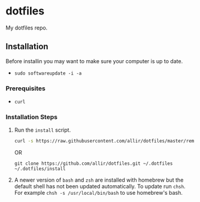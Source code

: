 # dotfiles

My dotfiles repo.

## Installation

Before installin you may want to make sure your computer is up to date. 
* `sudo softwareupdate -i -a`

### Prerequisites

* `curl`

### Installation Steps

1. Run the `install` script.

    ```bash
    curl -s https://raw.githubusercontent.com/allir/dotfiles/master/remote_install | bash 
    ```

    OR

    ```
    git clone https://github.com/allir/dotfiles.git ~/.dotfiles
    ~/.dotfiles/install
    ```

2. A newer version of `bash` and `zsh` are installed with homebrew but the default shell has not been updated automatically. To update run `chsh`. For example `chsh -s /usr/local/bin/bash` to use homebrew's bash.

